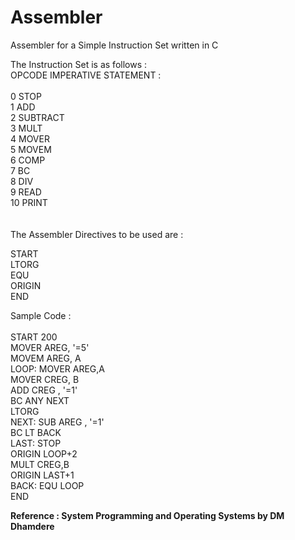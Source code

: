 # Assembler
Assembler for a Simple Instruction Set written in C

The Instruction Set is as follows : </br>
OPCODE     IMPERATIVE STATEMENT :  </br>
                    		 </br>
0           STOP         </br>
1           ADD </br>
2          SUBTRACT </br>
3          MULT </br>
4          MOVER </br>
5          MOVEM </br>
6          COMP </br>
7          BC </br>
8          DIV </br>
9          READ </br>
10         PRINT </br>
 </br>
 </br>
The Assembler Directives to be used are : </br>

START </br>
LTORG </br>
EQU </br>
ORIGIN </br>
END </br>

Sample Code : </br>
 </br>
START 200 </br>
MOVER AREG, '=5' </br>
MOVEM AREG, A </br>
LOOP: MOVER AREG,A </br>
MOVER CREG, B </br>
ADD CREG , '=1' </br>
BC ANY NEXT </br>
LTORG </br>
NEXT: SUB AREG , '=1' </br>
BC LT BACK </br>
LAST: STOP  </br>
ORIGIN LOOP+2 </br>
MULT CREG,B </br>
ORIGIN LAST+1 </br>
BACK: EQU LOOP </br>
END </br>

<strong> Reference : System Programming and Operating Systems by DM Dhamdere </strong>
